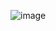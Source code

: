 ![image](https://github.com/attetorres/cuida-t-app/assets/110516703/2dc45b1d-e296-489b-ba80-a8c170131aea)
